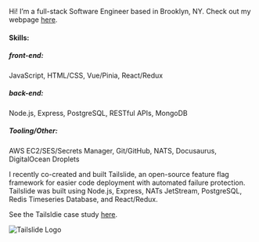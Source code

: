 Hi! I’m a full-stack Software Engineer based in Brooklyn, NY.
Check out my webpage [here](https://jordanseggers.github.io/).

#### Skills:

##### front-end: 
JavaScript, HTML/CSS, Vue/Pinia, React/Redux

##### back-end: 
Node.js, Express, PostgreSQL, RESTful APIs, MongoDB

##### Tooling/Other: 
AWS EC2/SES/Secrets Manager, Git/GitHub, NATS, Docusaurus, DigitalOcean Droplets


I recently co-created and built Tailslide, an open-source feature flag framework for easier code deployment with automated failure protection. Tailslide was built using Node.js, Express, NATs JetStream, PostgreSQL, Redis Timeseries Database, and React/Redux. 

See the Tailsldie case study [here](https://tailslide-io.github.io/).

![Tailslide Logo](https://jordanseggers.github.io/images/tailslide_logo.png)
